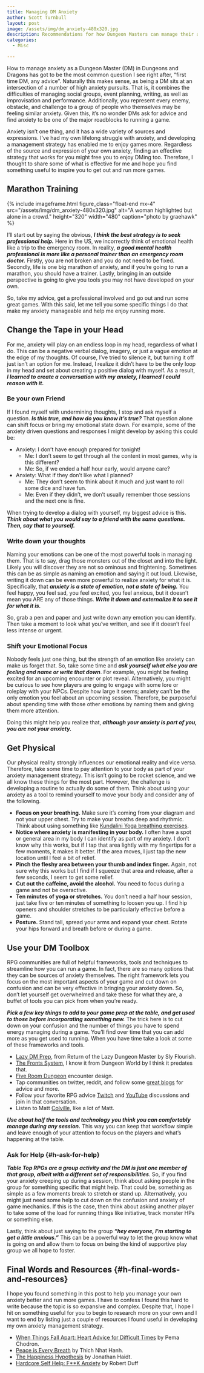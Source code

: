 ```yaml
---
title: Managing DM Anxiety
author: Scott Turnbull
layout: post
image: /assets/img/dm_anxiety-480x320.jpg
description: Recommendations for how Dungeon Masters can manage their anxiety when running TTRPGs.
categories:
  - Misc

---
```




How to manage anxiety as a Dungeon Master (DM) in Dungeons and Dragons has got to be the most common question I see right after, &#8220;first time DM, any advice&#8221;. Naturally this makes sense, as being a DM sits at an intersection of a number of high anxiety pursuits. That is, it combines the difficulties of managing social groups, event planning, writing, as well as improvisation and performance. Additionally, you represent every enemy, obstacle, and challenge to a group of people who themselves may be feeling similar anxiety. Given this, it&#8217;s no wonder DMs ask for advice and find anxiety to be one of the major roadblocks to running a game.

Anxiety isn&#8217;t one thing, and it has a wide variety of sources and expressions. I&#8217;ve had my own lifelong struggle with anxiety, and developing a management strategy has enabled me to enjoy games more. Regardless of the source and expression of your own anxiety, finding an effective strategy that works for you might free you to enjoy DMing too. Therefore, I thought to share some of what is effective for me and hope you find something useful to inspire you to get out and run more games. 

## Marathon Training

{% include imageframe.html
  figure_class="float-end mx-4"
  src="/assets/img/dm_anxiety-480x320.jpg"
  alt="A woman highlighted but alone in a crowd."
  height="320" width="480"
  caption="photo by graehawk"
 %}

I&#8217;ll start out by saying the obvious, **_I think the best strategy is to seek professional help._** Here in the US, we incorrectly think of emotional health like a trip to the emergency room. In reality, **_a good mental health professional is more like a personal trainer than an emergency room doctor._** Firstly, you are not broken and you do not need to be fixed. Secondly, life is one big marathon of anxiety, and if you&#8217;re going to run a marathon, you should have a trainer. Lastly, bringing in an outside perspective is going to give you tools you may not have developed on your own.

So, take my advice, get a professional involved and go out and run some great games. With this said, let me tell you some specific things I do that make my anxiety manageable and help me enjoy running more.

## Change the Tape in your Head

For me, anxiety will play on an endless loop in my head, regardless of what I do. This can be a negative verbal dialog, imagery, or just a vague emotion at the edge of my thoughts. Of course, I&#8217;ve tried to silence it, but turning it off just isn&#8217;t an option for me. Instead, I realize it didn&#8217;t have to be the only loop in my head and set about creating a positive dialog with myself. As a result, **_I learned to create a conversation with my anxiety, I learned I could reason with it._**

### Be your own Friend

If I found myself with undermining thoughts, I stop and ask myself a question. **_Is this true, and how do you know it&#8217;s true?_** That question alone can shift focus or bring my emotional state down. For example, some of the anxiety driven questions and responses I might develop by asking this could be:

  * Anxiety: I don&#8217;t have enough prepared for tonight! 
      * Me: I don&#8217;t seem to get through all the content in most games, why is this different?
      * Me: So, if we ended a half hour early, would anyone care?
  * Anxiety: What if they don&#8217;t like what I planned?
      * Me: They don&#8217;t seem to think about it much and just want to roll some dice and have fun.
      * Me: Even if they didn&#8217;t, we don&#8217;t usually remember those sessions and the next one is fine.

When trying to develop a dialog with yourself, my biggest advice is this. **_Think about what you would say to a friend with the same questions. Then, say that to yourself._**

### Write down your thoughts

Naming your emotions can be one of the most powerful tools in managing them. That is to say, drag those monsters out of the closet and into the light. Likely you will discover they are not so ominous and frightening. Sometimes this can be as simple as naming an emotion and saying it out loud. Likewise, writing it down can be even more powerful to realize anxiety for what it is. Specifically, that **_anxiety is a state of emotion, not a state of being._** You feel happy, you feel sad, you feel excited, you feel anxious, but it doesn&#8217;t mean you ARE any of those things. **_Write it down and externalize it to see it for what it is._**

So, grab a pen and paper and just write down any emotion you can identify. Then take a moment to look what you&#8217;ve written, and see if it doesn&#8217;t feel less intense or urgent.

### Shift your Emotional Focus

Nobody feels just one thing, but the strength of an emotion like anxiety can make us forget that. So, take some time and **_ask yourself what else you are feeling and name or write that down_**. For example, you might be feeling excited for an upcoming encounter or plot reveal. Alternatively, you might be curious to see how players are going to engage with some lore or roleplay with your NPCs. Despite how large it seems; anxiety can&#8217;t be the only emotion you feel about an upcoming session. Therefore, be purposeful about spending time with those other emotions by naming them and giving them more attention.

Doing this might help you realize that, **_although your anxiety is part of you, you are not your anxiety._**

## Get Physical

Our physical reality strongly influences our emotional reality and vice versa. Therefore, take some time to pay attention to your body as part of your anxiety management strategy. This isn&#8217;t going to be rocket science, and we all know these things for the most part. However, the challenge is developing a routine to actually do some of them. Think about using your anxiety as a tool to remind yourself to move your body and consider any of the following.

  * **Focus on your breathing.** Make sure it&#8217;s coming from your diagram and not your upper chest. Try to make your breaths deep and rhythmic. Think about using something like <a href="https://www.yogajournal.com/video/kundalini-breathing-exercise-balance-stressed-energy/" target="_blank" rel="noreferrer noopener">Kundalini Yoga breathing exercises</a>.
  * **Notice where anxiety is manifesting in your body.** I often have a spot or general area in my body I can identify as part of my anxiety. I don&#8217;t know why this works, but if I tap that area lightly with my fingertips for a few moments, it makes it better. If the area moves, I just tap the new location until I feel a bit of relief.
  * **Pinch the fleshy area between your thumb and index finger.** Again, not sure why this works but I find if I squeeze that area and release, after a few seconds, I seem to get some relief.
  * **Cut out the caffeine, avoid the alcohol.** You need to focus during a game and not be overactive. 
  * **Ten minutes of yoga or stretches.** You don&#8217;t need a half hour session, just take five or ten minutes of something to loosen you up. I find hip openers and shoulder stretches to be particularly effective before a game.
  * **Posture.** Stand tall, spread your arms and expand your chest. Rotate your hips forward and breath before or during a game.

## Use your DM Toolbox

RPG communities are full of helpful frameworks, tools and techniques to streamline how you can run a game. In fact, there are so many options that they can be sources of anxiety themselves. The right framework lets you focus on the most important aspects of your game and cut down on confusion and can be very effective in bringing your anxiety down. So, don&#8217;t let yourself get overwhelmed and take these for what they are, a buffet of tools you can pick from when you&#8217;re ready. 

**_Pick a few key things to add to your game prep at the table, and get used to those before incorporating something new._** The trick here is to cut down on your confusion and the number of things you have to spend energy managing during a game. You&#8217;ll find over time that you can add more as you get used to running. When you have time take a look at some of these frameworks and tools.

  * <a href="https://slyflourish.com/rotldm_template.html" target="_blank" rel="noreferrer noopener">Lazy DM Prep</a>, from Return of the Lazy Dungeon Master by Sly Flourish.
  * <a href="https://www.dungeonworldsrd.com/gamemastering/fronts/" target="_blank" rel="noreferrer noopener">The Fronts System</a>, I know it from Dungeon World by I think it predates that.
  * <a href="https://1d4chan.org/wiki/Five_Room_Dungeon" target="_blank" rel="noreferrer noopener">Five Room Dungeon</a> encounter design. 
  * Tap communities on twitter, reddit, and follow some [great blogs](/) for advice and more.
  * Follow your favorite RPG advice <a href="https://www.twitch.tv/optionalrule" target="_blank" rel="noreferrer noopener">Twitch</a> and <a href="https://www.youtube.com/channel/UCi7AoQ6KbaZQqhdO7heKPqw" target="_blank" rel="noreferrer noopener">YouTube</a> discussions and join in that conversation.
  * Listen to Matt <a href="https://www.youtube.com/user/mcolville" target="_blank" rel="noreferrer noopener">Colville</a>, like a lot of Matt.

**_Use about half the tools and technology you think you can comfortably manage during any session._** This way you can keep that workflow simple and leave enough of your attention to focus on the players and what&#8217;s happening at the table. 

### Ask for Help {#h-ask-for-help}

**_Table Top RPGs are a group activity and the DM is just one member of that group, albeit with a different set of responsibilities_**. So, if you find your anxiety creeping up during a session, think about asking people in the group for something specific that might help. That could be, something as simple as a few moments break to stretch or stand up. Alternatively, you might just need some help to cut down on the confusion and anxiety of game mechanics. If this is the case, then think about asking another player to take some of the load for running things like initiative, track monster HPs or something else. 

Lastly, think about just saying to the group **_&#8220;hey everyone, I&#8217;m starting to get a little anxious.&#8221;_** This can be a powerful way to let the group know what is going on and allow them to focus on being the kind of supportive play group we all hope to foster.

## Final Words and Resources {#h-final-words-and-resources}

I hope you found something in this post to help you manage your own anxiety better and run more games. I have to confess I found this hard to write because the topic is so expansive and complex. Despite that, I hope I hit on something useful for you to begin to research more on your own and I want to end by listing just a couple of resources I found useful in developing my own anxiety management strategy.

  * <a href="https://www.amazon.com/When-Things-Fall-Apart-Difficult/dp/1611803438" target="_blank" rel="noreferrer noopener">When Things Fall Apart: Heart Advice for Difficult Times</a> by Pema Chodron.
  * <a href="https://www.amazon.com/gp/product/B004HD61H2/ref=dbs_a_def_rwt_bibl_vppi_i5" target="_blank" rel="noreferrer noopener">Peace is Every Breath</a> by Thich Nhat Hanh.
  * <a href="https://www.amazon.com/Happiness-Hypothesis-Finding-Modern-Ancient/dp/0465028020" target="_blank" rel="noreferrer noopener">The Happiness Hypothesis</a> by Jonathan Haidt.
  * <a href="https://www.amazon.com/Hardcore-Self-Help-Robert-Duff-ebook/dp/B00NDO429U" target="_blank" rel="noreferrer noopener">Hardcore Self Help: F**K Anxiety</a> by Robert Duff
